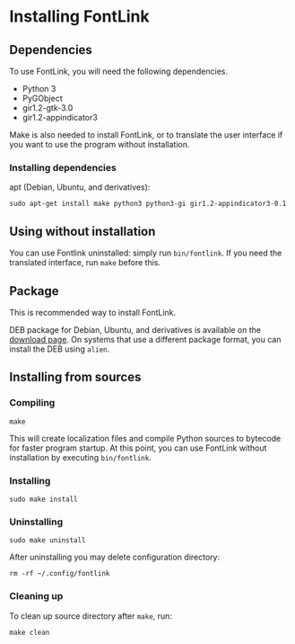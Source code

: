 # Installing FontLink


## Dependencies

To use FontLink, you will need the following dependencies.

* Python 3
* PyGObject
* gir1.2-gtk-3.0
* gir1.2-appindicator3

Make is also needed to install FontLink, or to translate the user
interface if you want to use the program without installation.


### Installing dependencies

apt (Debian, Ubuntu, and derivatives):

    sudo apt-get install make python3 python3-gi gir1.2-appindicator3-0.1


## Using without installation

You can use Fontlink uninstalled: simply run `bin/fontlink`.
If you need the translated interface, run `make` before this.


## Package

This is recommended way to install FontLink.

DEB package for Debian, Ubuntu, and derivatives is available on the
[download page](https://github.com/danpla/fontlink/releases). On
systems that use a different package format, you can install the DEB
using `alien`.


## Installing from sources

### Compiling

    make

This will create localization files and compile Python sources to
bytecode for faster program startup. At this point, you can use
FontLink without installation by executing `bin/fontlink`.


### Installing

    sudo make install


### Uninstalling

    sudo make uninstall

After uninstalling you may delete configuration directory:

    rm -rf ~/.config/fontlink


### Cleaning up

To clean up source directory after `make`, run:

    make clean
